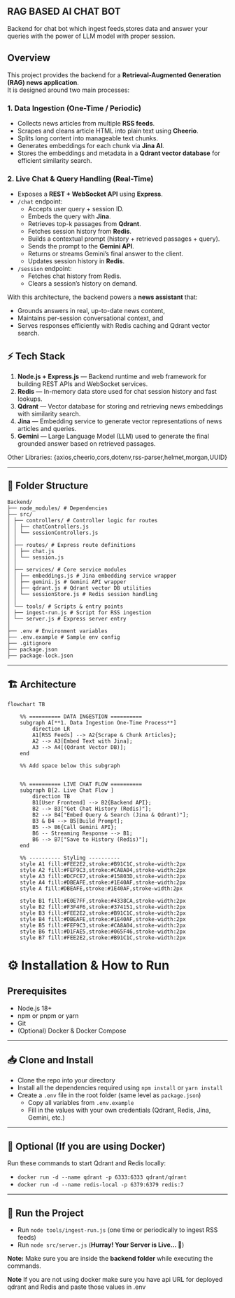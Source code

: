 ## RAG BASED AI CHAT BOT

Backend for chat bot which ingest feeds,stores data and answer your queries with the power of LLM model with proper session.

## Overview

This project provides the backend for a **Retrieval-Augmented Generation (RAG) news application**.  
It is designed around two main processes:

### 1. Data Ingestion (One-Time / Periodic)
- Collects news articles from multiple **RSS feeds**.  
- Scrapes and cleans article HTML into plain text using **Cheerio**.  
- Splits long content into manageable text chunks.  
- Generates embeddings for each chunk via **Jina AI**.  
- Stores the embeddings and metadata in a **Qdrant vector database** for efficient similarity search.  

### 2. Live Chat & Query Handling (Real-Time)
- Exposes a **REST + WebSocket API** using **Express**.  
- `/chat` endpoint:  
  - Accepts user query + session ID.  
  - Embeds the query with **Jina**.  
  - Retrieves top-k passages from **Qdrant**.  
  - Fetches session history from **Redis**.  
  - Builds a contextual prompt (history + retrieved passages + query).  
  - Sends the prompt to the **Gemini API**.  
  - Returns or streams Gemini’s final answer to the client.  
  - Updates session history in **Redis**.  
- `/session` endpoint:  
  - Fetches chat history from Redis.  
  - Clears a session’s history on demand.  

With this architecture, the backend powers a **news assistant** that:  
- Grounds answers in real, up-to-date news content,  
- Maintains per-session conversational context, and  
- Serves responses efficiently with Redis caching and Qdrant vector search.


## ⚡ Tech Stack

1. **Node.js + Express.js** — Backend runtime and web framework for building REST APIs and WebSocket services.  
2. **Redis** — In-memory data store used for chat session history and fast lookups.  
3. **Qdrant** — Vector database for storing and retrieving news embeddings with similarity search.  
4. **Jina** — Embedding service to generate vector representations of news articles and queries.  
5. **Gemini** — Large Language Model (LLM) used to generate the final grounded answer based on retrieved passages.  


Other Libraries: {axios,cheerio,cors,dotenv,rss-parser,helmet,morgan,UUID}

---

## 📂 Folder Structure
```
Backend/
├── node_modules/ # Dependencies
├── src/
│ ├── controllers/ # Controller logic for routes
│ │ ├── chatControllers.js
│ │ └── sessionControllers.js
│ │
│ ├── routes/ # Express route definitions
│ │ ├── chat.js
│ │ └── session.js
│ │
│ ├── services/ # Core service modules
│ │ ├── embeddings.js # Jina embedding service wrapper
│ │ ├── gemini.js # Gemini API wrapper
│ │ ├── qdrant.js # Qdrant vector DB utilities
│ │ └── sessionStore.js # Redis session handling
│ │
│ └── tools/ # Scripts & entry points
│ ├── ingest-run.js # Script for RSS ingestion
│ └── server.js # Express server entry
│
├── .env # Environment variables
├── .env.example # Sample env config
├── .gitignore
├── package.json
├── package-lock.json

```
---
## 🏗️ Architecture

```mermaid
flowchart TB

    %% ========== DATA INGESTION ==========
    subgraph A[**1. Data Ingestion One-Time Process**]
        direction LR
        A1[RSS Feeds] --> A2{Scrape & Chunk Articles};
        A2 --> A3[Embed Text with Jina];
        A3 --> A4[(Qdrant Vector DB)];
    end

    %% Add space below this subgraph
    

    %% ========== LIVE CHAT FLOW ==========
    subgraph B[2. Live Chat Flow ]
        direction TB
        B1[User Frontend] --> B2{Backend API};
        B2 --> B3["Get Chat History (Redis)"];
        B2 --> B4["Embed Query & Search (Jina & Qdrant)"];
        B3 & B4 --> B5[Build Prompt];
        B5 --> B6{Call Gemini API};
        B6 -- Streaming Response --> B1;
        B6 --> B7["Save to History (Redis)"];
    end

    %% ---------- Styling ----------
    style A1 fill:#FEE2E2,stroke:#B91C1C,stroke-width:2px
    style A2 fill:#FEF9C3,stroke:#CA8A04,stroke-width:2px
    style A3 fill:#DCFCE7,stroke:#15803D,stroke-width:2px
    style A4 fill:#DBEAFE,stroke:#1E40AF,stroke-width:2px
    style A fill:#DBEAFE,stroke:#1E40AF,stroke-width:2px

    style B1 fill:#E0E7FF,stroke:#4338CA,stroke-width:2px
    style B2 fill:#F3F4F6,stroke:#374151,stroke-width:2px
    style B3 fill:#FEE2E2,stroke:#B91C1C,stroke-width:2px
    style B4 fill:#DBEAFE,stroke:#1E40AF,stroke-width:2px
    style B5 fill:#FEF9C3,stroke:#CA8A04,stroke-width:2px
    style B6 fill:#D1FAE5,stroke:#065F46,stroke-width:2px
    style B7 fill:#FEE2E2,stroke:#B91C1C,stroke-width:2px

```

# ⚙️ Installation & How to Run

## Prerequisites
- Node.js 18+  
- npm or pnpm or yarn
- Git  
- (Optional) Docker & Docker Compose  

---

## 📥 Clone and Install 

- Clone the repo into your directory  
- Install all the dependencies required using `npm install` or `yarn install`  
- Create a `.env` file in the root folder (same level as `package.json`)  
  - Copy all variables from `.env.example`  
  - Fill in the values with your own credentials (Qdrant, Redis, Jina, Gemini, etc.)  

---

## 🐳 Optional (If you are using Docker)  

Run these commands to start Qdrant and Redis locally:  

- `docker run -d --name qdrant -p 6333:6333 qdrant/qdrant`  
- `docker run -d --name redis-local -p 6379:6379 redis:7`  

---

## 🚀 Run the Project  

- Run `node tools/ingest-run.js` (one time or periodically to ingest RSS feeds)  
- Run `node src/server.js` (**Hurray! Your Server is Live... 🎉**)  

**Note:** Make sure you are inside the **backend folder** while executing the commands.  


**Note** If you are not using docker make sure you have api URL for deployed qdrant and Redis and paste those values in .env 



















